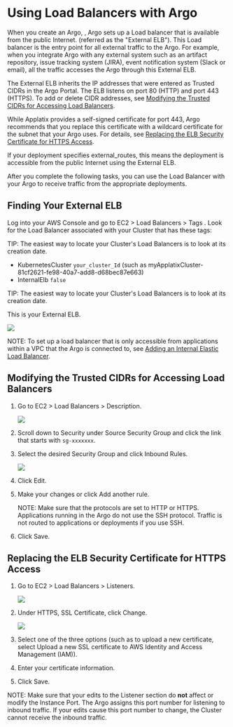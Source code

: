 # Using Load Balancers with <span class="GeneralApplatix Platform Name">Argo</span>

When you create an <span class="GeneralKubernetes Cluster with Argo">Argo</span>, , <span class="GeneralApplatix Platform Name">Argo</span> sets up a Load balancer that is available from the public Internet. (referred as the "External ELB"). This Load balancer is the entry point for all external traffic to the <span class="GeneralKubernetes Cluster with Argo">Argo</span>. For example, when you integrate <span class="GeneralApplatix Platform Name">Argo</span> with any external system such as an artifact repository, issue tracking system (JIRA), event notification system (Slack or email), all the traffic accesses the <span class="GeneralKubernetes Cluster with Argo">Argo</span> through this External ELB.

The External ELB inherits the IP addresses that were entered as Trusted CIDRs in the <span class="GeneralApplatix SaaS Portal">Argo Portal</span>. The ELB listens on port 80 (HTTP) and port 443 (HTTPS). To add or delete CIDR addresses, see [Modifying the Trusted CIDRs for Accessing Load Balancers](#Modifyin).

While Applatix provides a self-signed certificate for port 443, <span class="GeneralApplatix Platform Name">Argo</span> recommends that you replace this certificate with a wildcard certificate for the subnet that your <span class="GeneralKubernetes Cluster with Argo">Argo</span> uses. For details, see [Replacing the ELB Security Certificate for HTTPS Access](#Replacin).

If your deployment specifies external_routes, this means the deployment is accessible from the public Internet using the External ELB.

After you complete the following tasks, you can use the Load Balancer with your <span class="GeneralKubernetes Cluster with Argo">Argo</span> to receive traffic from the appropriate deployments.

## <a name="FindingExternalELB"></a>Finding Your External ELB

Log into your AWS Console and go to <span class="UI_element">EC2</span> > <span class="UI_element">Load Balancers</span> > <span class="UI_element">Tags</span> . Look for the Load Balancer associated with your Cluster that has these tags:

TIP: The easiest way to locate your Cluster's Load Balancers is to look at its creation date.

*   <span class="UI_element">KubernetesCluster</span> `your_cluster_Id` (such as myApplatixCluster-81cf2621-fe98-40a7-add8-d68bec87e663)
*   <span class="UI_element">InternalElb</span> `false`

TIP: The easiest way to locate your Cluster's Load Balancers is to look at its creation date.

This is your External ELB.

![](../docs/images/aws_external_elb_tags_514x416.png)

NOTE: To set up a load balancer that is only accessible from applications within a <span class="Generalprivate network">VPC</span> that the <span class="GeneralKubernetes Cluster with Argo">Argo</span> is connected to, see [Adding an Internal Elastic Load Balancer](#/docs;doc=%2F..%2Fyaml%2Fex_adding_a_private_elastic_load_balancer.md).

## <a name="Modifyin"></a>Modifying the Trusted CIDRs for Accessing Load Balancers

1.  Go to <span class="UI_element">EC2</span> > <span class="UI_element">Load Balancers</span> > <span class="UI_element">Description</span>.

    ![](../docs/images/aws_ec2_security_groups_external_elb_558x468.png)

2.  Scroll down to <span class="UI_element">Security</span> under <span class="UI_element">Source Security Group</span> and click the link that starts with `sg-xxxxxxx`.
3.  Select the desired Security Group and click <span class="UI_element">Inbound Rules</span>.

    ![](../docs/images/aws_ec2_security_groups_external_elb_2ndscreen_414x432.png)

4.  Click <span class="UI_element">Edit</span>.
5.  Make your changes or click <span class="UI_element">Add another rule</span>.

    NOTE: Make sure that the protocols are set to HTTP or HTTPS. Applications running in the <span class="GeneralKubernetes Cluster with Argo">Argo</span> do not use the SSH protocol. Traffic is not routed to applications or deployments if you use SSH.

6.  Click <span class="UI_element">Save</span>.

## <a name="Replacin"></a>Replacing the ELB Security Certificate for HTTPS Access

1.  Go to <span class="UI_element">EC2</span> > <span class="UI_element">Load Balancers</span> > <span class="UI_element">Listeners</span>.

    ![](../docs/images/aws_ec2_security_groups_external_elb_listenerscreen_543x440.png)

2.  Under <span class="UI_element">HTTPS</span>, <span class="UI_element">SSL Certificate</span>, click <span class="UI_element">Change</span>.

    ![](../docs/images/aws_ec2_security_groups_external_elb_selectcertdialog_484x321.png)

3.  Select one of the three options (such as to upload a new certificate, select <span class="UI_element">Upload a new SSL certificate to AWS Identity and Access Management (IAM)</span>).
4.  Enter your certificate information.
5.  Click <span class="UI_element">Save</span>.

NOTE: Make sure that your edits to the Listener section do **not** affect or modify the <span class="UI_element">Instance Port</span>. The <span class="GeneralKubernetes Cluster with Argo">Argo</span> assigns this port number for listening to inbound traffic. If your edits cause this port number to change, the Cluster cannot receive the inbound traffic.